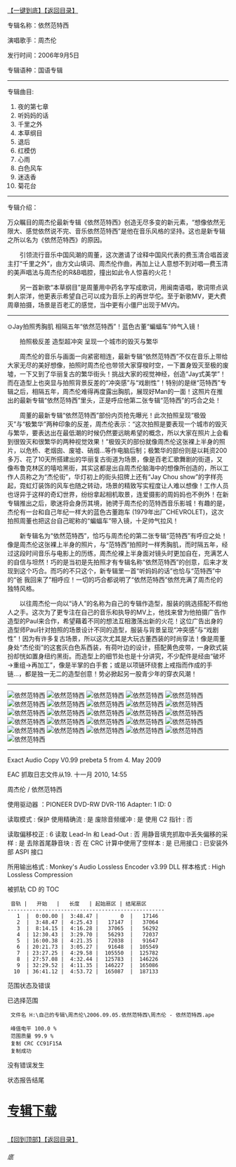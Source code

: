 [【一键到底】](#底)[【返回目录】](/README.md)

专辑名称：依然范特西

演唱歌手：周杰伦

发行时间：2006年9月5日

专辑语种：国语专辑

------------
专辑曲目: 
01. 夜的第七章
02. 听妈妈的话
03. 千里之外
04. 本草纲目
05. 退后
06. 红模仿
07. 心雨
08. 白色风车
09. 迷迭香
10. 菊花台 

------------
专辑介绍：

万众瞩目的周杰伦最新专辑《依然范特西》创造无尽多变的新元素，“想像依然无限大、感觉依然说不完、音乐依然范特西”是他在音乐风格的坚持。这也是新专辑之所以名为《依然范特西》的原因。

　　引领流行音乐中国风潮的周董，这次邀请了诠释中国风代表的费玉清合唱首波主打“千里之外”，由方文山填词、周杰伦作曲，再加上让人意想不到对唱—费玉清的美声唱法与周杰伦的R&B唱腔，撞出如此令人惊喜的火花！

　　另一首新歌“本草纲目”是周董用中药名字写成歌词，用闽南语唱，歌词带点讽刺人崇洋，他更表示希望自己可以成为音乐上的再世华佗。至于新歌MV，更大费周章拍摄，场景是百老汇的感觉，当中更有小僵尸出现于MV内。

------------
⊙Jay拍照秀胸肌 相隔五年“依然范特西”！蓝色古董“蝙蝠车”帅气入镜！

　　拍照极反差 造型超冲突 呈现一个城市的毁灭与繁华

　　周杰伦的音乐与画面一向紧密相连，最新专辑“依然范特西”不仅在音乐上带给大家无尽的美好想像，拍照时周杰伦也带领大家穿梭时空，一下置身毁灭至极的废墟，一下又到了华丽复古的繁华街头！挑战大家的视觉神经，创造“Jay式美学”！而在造型上也突显与拍照背景反差的“冲突感”与“戏剧性”！特别的是继“范特西”专辑之后，相隔五年，周杰伦难得再度露出胸肌，展现好Man的一面！这照片在推出的最新专辑“依然范特西”里头，正是呼应他第二张专辑“范特西”的巧合之处！

　　周董的最新专辑“依然范特西”部份内页抢先曝光！此次拍照呈现“极毁灭”与“极繁华”两种印象的反差，周杰伦表示：“这次拍照是要表现一个城市的毁灭与繁华，要表达出在最低潮的时候仍然要远眺希望的概念，所以大家在照片上会看到很毁灭和很繁华的两种视觉效果！”极毁灭的部份就像周杰伦这张裸上半身的照片，以危桥、老烟囱、废墟、硝烟…等作电脑后制；极繁华的部份则是以耗资200多万、花了10天所搭建出的华丽复古街道为场景，像是百老汇歌舞剧的街道，又像布鲁克林区的嘻哈黑街，其实这都是出自周杰伦脑海中的想像所创造的，所以工作人员称之为“杰伦街”，华灯初上的街头招牌上还有“Jay Chou show”的字样亮起，霓虹灯装饰的风车也随之转动，场景的精致写实程度让人难以想像！工作人员也讶异于这样的奇幻世界，纷纷拿起相机取景，连爱摄影的周妈妈也不例外！在新专辑推出之后，歌迷将会身历其境，驰骋于周杰伦的范特西音乐影城！有趣的是，杰伦有一台和自己年纪一样大的蓝色古董跑车 (1979年出厂CHEVROLET)，这次拍照周董也把这台自己昵称的“蝙蝠车”带入镜，十足帅气拉风！

　　新专辑名为“依然范特西”，恰巧与周杰伦的第二张专辑“范特西”有呼应之处！像是周杰伦这张裸上半身的照片，与“范特西”拍照时一样秀胸肌，而时隔五年，经过这段时间音乐与电影上的历练，周杰伦裸上半身面对镜头时更加自在，充满艺人的自信与坦然！巧的是当初是先拍照才有专辑名称“依然范特西”的创意，后来才发现到这个巧合。而巧的不只这个，新专辑里一首“听妈妈的话”也恰与“范特西”中的“爸 我回来了”相呼应！一切的巧合都说明了“依然范特西”依然充满了周杰伦的独特风格。

　　以往周杰伦一向以“诗人”的名称为自己的专辑作造型，服装的挑选搭配不假他人之手。这次为了更专注在自己的音乐和执导的MV上，他找来曾为他拍摄广告作造型的Paul来合作，希望藉着不同的想法互相激荡出新的火花！这位广告出身的造型师Paul针对拍照的场景设计不同的造型，服装与背景呈现“冲突感”与“戏剧性”！因为有许多复古场景，所以这次尤其是大玩古董西装的时尚穿法！像是周董身处“杰伦街”的这套灰白色系西装，有荷叶边的设计，搭配黄色皮带，一身欧式装扮却恍如置身纽约黑街。而造型上的细节处也是十分讲究，不少配件是经由“破坏→重组→再加工”，像是半掌的白手套；或是以项链环绕套上戒指而作成的手链…，都是独一无二的造型创意！势必掀起另一股青少年的穿衣风潮！
  
------------
![依然范特西]( https://www.nsaimg.com/2020/04/18/38382cf82c2fd.jpg  "依然范特西的介绍")
![依然范特西]( https://www.nsaimg.com/2020/04/18/5a498dab0dabc.jpg  "依然范特西的介绍")
![依然范特西]( https://www.nsaimg.com/2020/04/18/77ee357d18022.jpg  "依然范特西的介绍")
![依然范特西]( https://www.nsaimg.com/2020/04/18/d7453f518df1e.jpg  "依然范特西的介绍")
![依然范特西]( https://www.nsaimg.com/2020/04/18/941adb49a1d41.jpg  "依然范特西的介绍")
![依然范特西]( https://www.nsaimg.com/2020/04/18/50646606ed3c0.jpg  "依然范特西的介绍")
![依然范特西]( https://www.nsaimg.com/2020/04/18/9b6c9ff1bf14a.jpg  "依然范特西的介绍")
![依然范特西]( https://www.nsaimg.com/2020/04/18/01016061c4bfb.jpg  "依然范特西的介绍")
![依然范特西]( https://www.nsaimg.com/2020/04/18/9e827989302e0.jpg  "依然范特西的介绍")
![依然范特西]( https://www.nsaimg.com/2020/04/18/23a22e3ca5123.jpg  "依然范特西的介绍")
![依然范特西]( https://www.nsaimg.com/2020/04/18/1d7e238f1f959.jpg  "依然范特西的介绍")
![依然范特西]( https://www.nsaimg.com/2020/04/18/6cbe8b53d584e.jpg  "依然范特西的介绍")
![依然范特西]( https://www.nsaimg.com/2020/04/18/5cb531abe1702.jpg  "依然范特西的介绍")
![依然范特西]( https://www.nsaimg.com/2020/04/18/f4cc3bb080797.jpg  "依然范特西的介绍")
![依然范特西]( https://www.nsaimg.com/2020/04/18/7e2c4f083ae29.jpg  "依然范特西的介绍")
![依然范特西]( https://www.nsaimg.com/2020/04/18/cd5142f3e5805.jpg  "依然范特西的介绍")
![依然范特西]( https://www.nsaimg.com/2020/04/18/0577c29c03551.jpg  "依然范特西的介绍")
![依然范特西]( https://www.nsaimg.com/2020/04/18/a639c9cef6507.jpg  "依然范特西的介绍")
![依然范特西]( https://www.nsaimg.com/2020/04/18/bcf8a59b82579.jpg  "依然范特西的介绍")
![依然范特西]( https://www.nsaimg.com/2020/04/18/b367b4a931816.jpg  "依然范特西的介绍")
![依然范特西]( https://www.nsaimg.com/2020/04/18/bb290c793dd79.jpg  "依然范特西的介绍")
![依然范特西]( https://www.nsaimg.com/2020/04/18/d696a26818d41.jpg  "依然范特西的介绍")
![依然范特西]( https://www.nsaimg.com/2020/04/18/5edfc1a520c71.jpg  "依然范特西的介绍")
![依然范特西]( https://www.nsaimg.com/2020/04/18/8fdec01547f6a.jpg  "依然范特西的介绍")
![依然范特西]( https://www.nsaimg.com/2020/04/18/82ea2605cb16f.jpg  "依然范特西的介绍")
![依然范特西]( https://www.nsaimg.com/2020/04/18/9a067959f384b.jpg  "依然范特西的介绍")

------------
Exact Audio Copy V0.99 prebeta 5 from 4. May 2009

EAC 抓取日志文件从19. 十一月 2010, 14:55

周杰伦 / 依然范特西

使用驱动器  ：PIONEER DVD-RW  DVR-116   Adapter: 1  ID: 0

读取模式     : 保护
使用精确流   : 是
废除音频缓冲 : 是
使用 C2 指针 : 否

读取偏移校正                   : 6
读取 Lead-In 和 Lead-Out       : 否
用静音填充抓取中丢失偏移的采样 : 是
去除首尾静音块                 : 否
在 CRC 计算中使用了空样本      : 是
已用接口                       : 已安装外部 ASPI 接口

所用输出格式 : Monkey's Audio Lossless Encoder v3.99 DLL
样本格式     : High Lossless Compression


被抓轨 CD 的 TOC

     音轨 |   开始   |   长度   | 起始扇区 | 结尾扇区 
    --------------------------------------------------
       1  |  0:00.00 |  3:48.47 |       0  |   17146  
       2  |  3:48.47 |  4:25.43 |   17147  |   37064  
       3  |  8:14.15 |  4:16.28 |   37065  |   56292  
       4  | 12:30.43 |  3:29.70 |   56293  |   72037  
       5  | 16:00.38 |  4:21.35 |   72038  |   91647  
       6  | 20:21.73 |  3:05.27 |   91648  |  105549  
       7  | 23:27.25 |  4:29.58 |  105550  |  125782  
       8  | 27:57.08 |  4:32.44 |  125783  |  146226  
       9  | 32:29.52 |  4:11.35 |  146227  |  165086  
      10  | 36:41.12 |  4:53.72 |  165087  |  187133  


范围状态及错误

已选择范围

     文件名 H:\自己的专辑\周杰伦\2006.09.05.依然范特西\周杰伦 - 依然范特西.ape

     峰值电平 100.0 %
     范围质量 99.9 %
     复制 CRC CC91F15A
     复制成功

没有错误发生

状态报告结尾

# [专辑下载]( https://474b.com/file/25713053-438072259)
<br>[【回到顶部】](#readme)[【返回目录】](/README.md)
###### 底
